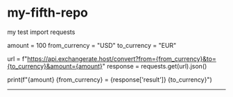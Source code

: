 # my-fifth-repo
my test
import requests

amount = 100
from_currency = "USD"
to_currency = "EUR"

url = f"https://api.exchangerate.host/convert?from={from_currency}&to={to_currency}&amount={amount}"
response = requests.get(url).json()

print(f"{amount} {from_currency} = {response['result']} {to_currency}")
________________________________________
